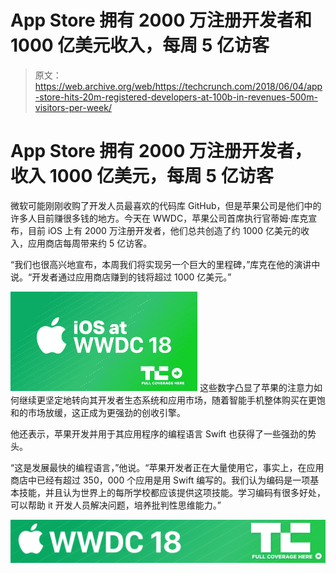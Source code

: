 # App Store 拥有 2000 万注册开发者和 1000 亿美元收入，每周 5 亿访客 

> 原文：<https://web.archive.org/web/https://techcrunch.com/2018/06/04/app-store-hits-20m-registered-developers-at-100b-in-revenues-500m-visitors-per-week/>

# App Store 拥有 2000 万注册开发者，收入 1000 亿美元，每周 5 亿访客

微软可能刚刚收购了开发人员最喜欢的代码库 GitHub，但是苹果公司是他们中的许多人目前赚很多钱的地方。今天在 WWDC，苹果公司首席执行官蒂姆·库克宣布，目前 iOS 上有 2000 万注册开发者，他们总共创造了约 1000 亿美元的收入，应用商店每周带来约 5 亿访客。

“我们也很高兴地宣布，本周我们将实现另一个巨大的里程碑，”库克在他的演讲中说。“开发者通过应用商店赚到的钱将超过 1000 亿美元。”

[![](img/a5c3e2ee85b9f433055c5cf9d77c0664.png)](https://web.archive.org/web/20230118151022/https://techcrunch.com/tag/iOS-at-wwdc-2018/) 这些数字凸显了苹果的注意力如何继续更坚定地转向其开发者生态系统和应用市场，随着智能手机整体购买在更饱和的市场放缓，这正成为更强劲的创收引擎。

他还表示，苹果开发并用于其应用程序的编程语言 Swift 也获得了一些强劲的势头。

“这是发展最快的编程语言，”他说。“苹果开发者正在大量使用它，事实上，在应用商店中已经有超过 350，000 个应用是用 Swift 编写的。我们认为编码是一项基本技能，并且认为世界上的每所学校都应该提供这项技能。学习编码有很多好处，可以帮助 it 开发人员解决问题，培养批判性思维能力。”

[![](img/c8612dcd66c35712fc3da8c6b23ce452.png)](https://web.archive.org/web/20230118151022/https://techcrunch.com/tag/wwdc-2018/)